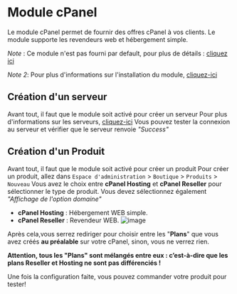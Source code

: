 # Module cPanel
Le module cPanel permet de fournir des offres cPanel à vos clients. Le module supporte les revendeurs web et hébergement simple.

*Note* : Ce module n'est pas fourni par default, pour plus de détails :  [cliquez ici](https://clientxcms.com/app/Cpanel)

*Note 2*: Pour plus d'informations sur l'installation du module, [cliquez-ici](https://clientxcms.com/docs/fr/modules)
## Création d'un serveur


Avant tout, il faut que le module soit activé pour créer un serveur
Pour plus d'informations sur les serveurs, [cliquez-ici](https://clientxcms.com/docs/fr/servers)
Vous pouvez tester la connexion au serveur et vérifier que le serveur renvoie *"Success"*


## Création d'un Produit

Avant tout, il faut que le module soit activé pour créer un produit
Pour créer un produit, allez dans `Espace d'administration` > `Boutique` > `Produits` > `Nouveau`
Vous avez le choix entre **cPanel Hosting** et **cPanel Reseller** pour sélectionner le type de produit.
Vous devez sélectionnez également _"Affichage de l'option domaine"_

- **cPanel Hosting** : Hébergement WEB simple.
- **cPanel Reseller** : Revendeur WEB.
  ![image](https://media.discordapp.net/attachments/585094063204728832/836003300784603176/unknown.png)
  
Après cela,vous serrez rediriger pour choisir entre les "**Plans**" que vous avez créés **au préalable** sur votre cPanel, sinon, vous ne verrez rien.

**Attention, tous les "Plans" sont mélangés entre eux : c’est-à-dire que les plans Reseller et Hosting ne sont pas différenciés !**

Une fois la configuration faite, vous pouvez commander votre produit pour tester!